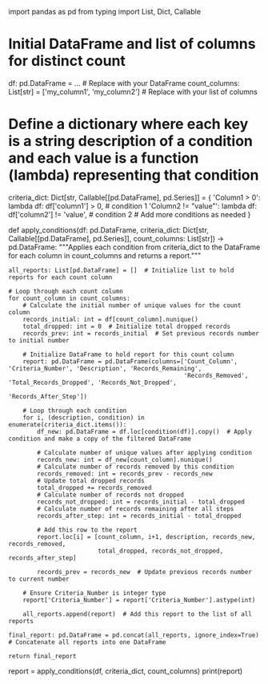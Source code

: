import pandas as pd
from typing import List, Dict, Callable

# Initial DataFrame and list of columns for distinct count
df: pd.DataFrame = ...  # Replace with your DataFrame
count_columns: List[str] = ['my_column1', 'my_column2']  # Replace with your list of columns

# Define a dictionary where each key is a string description of a condition and each value is a function (lambda) representing that condition
criteria_dict: Dict[str, Callable[[pd.DataFrame], pd.Series]] = {
    'Column1 > 0': lambda df: df['column1'] > 0,  # condition 1
    'Column2 != "value"': lambda df: df['column2'] != 'value',  # condition 2
    # Add more conditions as needed
}

def apply_conditions(df: pd.DataFrame, criteria_dict: Dict[str, Callable[[pd.DataFrame], pd.Series]], count_columns: List[str]) -> pd.DataFrame:
    """Applies each condition from criteria_dict to the DataFrame for each column in count_columns and returns a report."""
    
    all_reports: List[pd.DataFrame] = []  # Initialize list to hold reports for each count column

    # Loop through each count column
    for count_column in count_columns:
        # Calculate the initial number of unique values for the count column
        records_initial: int = df[count_column].nunique()
        total_dropped: int = 0  # Initialize total dropped records
        records_prev: int = records_initial  # Set previous records number to initial number

        # Initialize DataFrame to hold report for this count column
        report: pd.DataFrame = pd.DataFrame(columns=['Count_Column', 'Criteria_Number', 'Description', 'Records_Remaining',
                                                     'Records_Removed', 'Total_Records_Dropped', 'Records_Not_Dropped', 
                                                     'Records_After_Step'])

        # Loop through each condition
        for i, (description, condition) in enumerate(criteria_dict.items()):
            df_new: pd.DataFrame = df.loc[condition(df)].copy()  # Apply condition and make a copy of the filtered DataFrame

            # Calculate number of unique values after applying condition
            records_new: int = df_new[count_column].nunique()
            # Calculate number of records removed by this condition
            records_removed: int = records_prev - records_new
            # Update total dropped records
            total_dropped += records_removed
            # Calculate number of records not dropped
            records_not_dropped: int = records_initial - total_dropped
            # Calculate number of records remaining after all steps
            records_after_step: int = records_initial - total_dropped

            # Add this row to the report
            report.loc[i] = [count_column, i+1, description, records_new, records_removed, 
                             total_dropped, records_not_dropped, records_after_step]

            records_prev = records_new  # Update previous records number to current number

        # Ensure Criteria_Number is integer type
        report['Criteria_Number'] = report['Criteria_Number'].astype(int)

        all_reports.append(report)  # Add this report to the list of all reports

    final_report: pd.DataFrame = pd.concat(all_reports, ignore_index=True)  # Concatenate all reports into one DataFrame

    return final_report

report = apply_conditions(df, criteria_dict, count_columns)
print(report)
